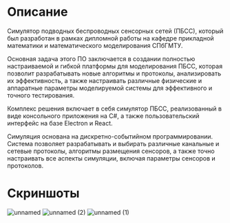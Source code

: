 # Описание
Симулятор подводных беспроводных сенсорных сетей (ПБСС), который был разработан в рамках дипломной работы на кафедре прикладной математики и математического моделирования СПбГМТУ.

Основная задача этого ПО заключается в создании полностью настраиваемой и гибкой платформы для моделирования ПБСС, которая позволит разрабатывать новые алгоритмы и протоколы, анализировать их эффективность, а также настраивать различные физические и аппаратные параметры моделируемой системы для эффективного и точного тестирования.

Комплекс решения включает в себя симулятор ПБСС, реализованный в виде консольного приложения на C#, а также пользовательский интерфейс на базе Electron и React.

Симуляция основана на дискретно-событийном программировании. Система позволяет разрабатывать и выбирать различные канальные и сетевые протоколы, алгоритмы размещения сенсоров, а также точно настраивать все аспекты симуляции, включая параметры сенсоров и протоколов.

# Скриншоты

![unnamed](https://github.com/kttmv/UWSN/assets/11395848/91cdfa1e-dd5f-460d-9f37-88c5648aace8)
![unnamed (2)](https://github.com/kttmv/UWSN/assets/11395848/458c1589-bae8-4710-9771-74cd25282c45)
![unnamed (1)](https://github.com/kttmv/UWSN/assets/11395848/f43d5b31-6a4a-4288-ae53-a045ecc6935a)
